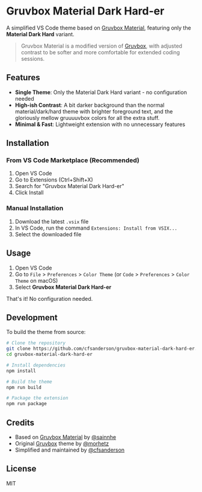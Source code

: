 # Gruvbox Material Dark Hard-er

A simplified VS Code theme based on [Gruvbox Material](https://github.com/sainnhe/gruvbox-material), featuring only the **Material Dark Hard** variant.

> Gruvbox Material is a modified version of [Gruvbox](https://github.com/morhetz/gruvbox), with adjusted contrast to be softer and more comfortable for extended coding sessions.

## Features

- **Single Theme**: Only the Material Dark Hard variant - no configuration needed
- **High-ish Contrast**: A bit darker background than the normal material/dark/hard theme with brighter foreground text, and the gloriously mellow gruuuuvbox colors for all the extra stuff.
- **Minimal & Fast**: Lightweight extension with no unnecessary features

## Installation

### From VS Code Marketplace (Recommended)

1. Open VS Code
2. Go to Extensions (Ctrl+Shift+X)
3. Search for "Gruvbox Material Dark Hard-er"
4. Click Install

### Manual Installation

1. Download the latest `.vsix` file
2. In VS Code, run the command `Extensions: Install from VSIX...`
3. Select the downloaded file

## Usage

1. Open VS Code
2. Go to `File` > `Preferences` > `Color Theme` (or `Code` > `Preferences` > `Color Theme` on macOS)
3. Select **Gruvbox Material Dark Hard-er**

That's it! No configuration needed.

## Development

To build the theme from source:

```bash
# Clone the repository
git clone https://github.com/cfsanderson/gruvbox-material-dark-hard-er.git
cd gruvbox-material-dark-hard-er

# Install dependencies
npm install

# Build the theme
npm run build

# Package the extension
npm run package
```

## Credits

- Based on [Gruvbox Material](https://github.com/sainnhe/gruvbox-material) by [@sainnhe](https://github.com/sainnhe)
- Original [Gruvbox](https://github.com/morhetz/gruvbox) theme by [@morhetz](https://github.com/morhetz)
- Simplified and maintained by [@cfsanderson](https://github.com/cfsanderson)

## License

MIT
